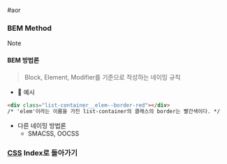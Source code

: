 #aor 
### BEM Method
>[!note]
>#### BEM 방법론  
>
>>Block, Element, Modifier를 기준으로 작성하는 네이밍 규칙  

- 📝 예시  
```html  
<div class="list-container__elem--border-red"></div>  
/* 'elem'이라는 이름을 가진 list-container의 클래스의 border는 빨간색이다. */
```  

- 다른 네이밍 방법론  
	- SMACSS, OOCSS  
### [CSS](../../../Dev-Index/CSS.md) Index로 돌아가기